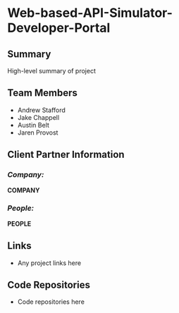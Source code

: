 # Web-based-API-Simulator-Developer-Portal
## Summary
High-level summary of project

## Team Members
- Andrew Stafford
- Jake Chappell
- Austin Belt
- Jaren Provost

## Client Partner Information
### <em>Company:</em>
**COMPANY**

### <em>People:</em>
**PEOPLE**

## Links
- Any project links here

## Code Repositories
- Code repositories here
